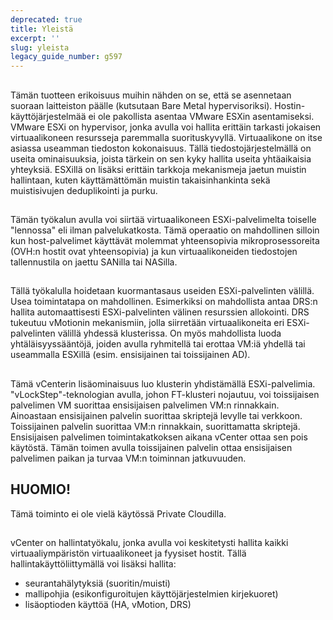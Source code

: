 ```yaml
---
deprecated: true
title: Yleistä
excerpt: ''
slug: yleista
legacy_guide_number: g597
---
```



## 
Tämän tuotteen erikoisuus muihin nähden on se, että se asennetaan suoraan laitteiston päälle (kutsutaan Bare Metal hypervisoriksi).  Hostin-käyttöjärjestelmää ei ole pakollista asentaa VMware ESXin asentamiseksi.
VMware ESXi on hypervisor, jonka avulla voi hallita erittäin tarkasti jokaisen virtuaalikoneen resursseja paremmalla suorituskyvyllä. Virtuaalikone on itse asiassa useamman tiedoston kokonaisuus. Tällä tiedostojärjestelmällä on useita ominaisuuksia, joista tärkein on sen kyky hallita useita yhtäaikaisia yhteyksiä.
ESXillä on lisäksi erittäin tarkkoja mekanismeja jaetun muistin hallintaan, kuten käyttämättömän muistin takaisinhankinta sekä muistisivujen deduplikointi ja purku.


## 
Tämän työkalun avulla voi siirtää virtuaalikoneen ESXi-palvelimelta toiselle "lennossa" eli ilman palvelukatkosta. Tämä operaatio on mahdollinen silloin kun host-palvelimet käyttävät molemmat yhteensopivia mikroprosessoreita (OVH:n hostit ovat yhteensopivia) ja kun virtuaalikoneiden tiedostojen tallennustila on jaettu SANilla tai NASilla.


## 
Tällä työkalulla hoidetaan kuormantasaus useiden ESXi-palvelinten välillä.
Usea toimintatapa on mahdollinen. Esimerkiksi on mahdollista antaa DRS:n hallita automaattisesti ESXi-palvelinten välinen resurssien allokointi.
DRS tukeutuu vMotionin mekanismiin, jolla siirretään virtuaalikoneita eri ESXi-palvelinten välillä yhdessä klusterissa. On myös mahdollista luoda yhtäläisyyssääntöjä, joiden avulla ryhmitellä tai erottaa VM:iä yhdellä tai useammalla ESXillä (esim. ensisijainen tai toissijainen AD).


## 
Tämä vCenterin lisäominaisuus luo klusterin yhdistämällä ESXi-palvelimia. "vLockStep"-teknologian avulla, johon FT-klusteri nojautuu, voi toissijaisen palvelimen VM suorittaa ensisijaisen palvelimen VM:n rinnakkain. Ainoastaan ensisijainen palvelin suorittaa skriptejä levylle tai verkkoon. Toissijainen palvelin suorittaa VM:n rinnakkain, suorittamatta skriptejä.
Ensisijaisen palvelimen toimintakatkoksen aikana vCenter ottaa sen pois käytöstä. Tämän toimen avulla toissijainen palvelin ottaa ensisijaisen palvelimen paikan ja turvaa VM:n toiminnan jatkuvuuden.

## HUOMIO!
Tämä toiminto ei ole vielä käytössä Private Cloudilla.


## 
vCenter on hallintatyökalu, jonka avulla voi keskitetysti hallita kaikki virtuaaliympäristön virtuaalikoneet ja fyysiset hostit. Tällä hallintakäyttöliittymällä voi lisäksi hallita:

- seurantahälytyksiä (suoritin/muisti)
- mallipohjia (esikonfiguroitujen käyttöjärjestelmien kirjekuoret)
- lisäoptioden käyttöä (HA, vMotion, DRS)



